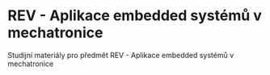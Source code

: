 # REV - Aplikace embedded systémů v mechatronice
Studijní materiály pro předmět REV - Aplikace embedded systémů v mechatronice
